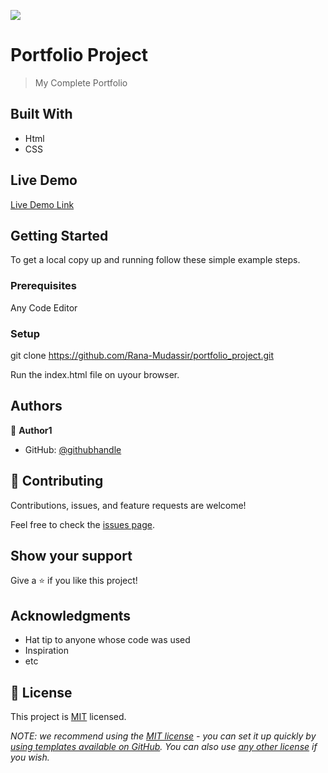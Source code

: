 ![](https://img.shields.io/badge/Microverse-blueviolet)

# Portfolio Project

> My Complete Portfolio 


## Built With

- Html
- CSS

## Live Demo 

[Live Demo Link](https://rana-mudassir.github.io/portfolio_project/)


## Getting Started


To get a local copy up and running follow these simple example steps.

### Prerequisites

Any Code Editor

### Setup

git clone https://github.com/Rana-Mudassir/portfolio_project.git

Run the index.html file on uyour browser.


## Authors

👤 **Author1**

- GitHub: [@githubhandle](https://github.com/Rana-Mudassir)

## 🤝 Contributing

Contributions, issues, and feature requests are welcome!

Feel free to check the [issues page](../../issues/).

## Show your support

Give a ⭐️ if you like this project!

## Acknowledgments

- Hat tip to anyone whose code was used
- Inspiration
- etc

## 📝 License

This project is [MIT](./LICENSE) licensed.

_NOTE: we recommend using the [MIT license](https://choosealicense.com/licenses/mit/) - you can set it up quickly by [using templates available on GitHub](https://docs.github.com/en/communities/setting-up-your-project-for-healthy-contributions/adding-a-license-to-a-repository). You can also use [any other license](https://choosealicense.com/licenses/) if you wish._
